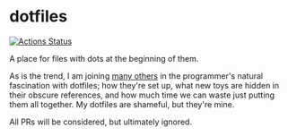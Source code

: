 # dotfiles

[![Actions Status](https://github.com/macintacos/dotfiles/workflows/CI/badge.svg)](https://github.com/macintacos/dotfiles/actions)

A place for files with dots at the beginning of them.

As is the trend, I am joining [many others](https://dotfiles.github.io/) in the programmer's natural fascination with dotfiles; how they're set up, what new toys are hidden in their obscure references, and how much time we can waste just putting them all together. My dotfiles are shameful, but they're mine.

All PRs will be considered, but ultimately ignored.
